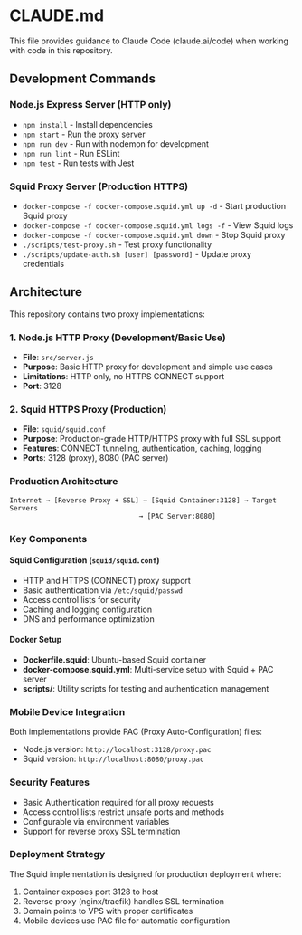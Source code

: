 # CLAUDE.md

This file provides guidance to Claude Code (claude.ai/code) when working with code in this repository.

## Development Commands

### Node.js Express Server (HTTP only)
- `npm install` - Install dependencies
- `npm start` - Run the proxy server
- `npm run dev` - Run with nodemon for development
- `npm run lint` - Run ESLint
- `npm test` - Run tests with Jest

### Squid Proxy Server (Production HTTPS)
- `docker-compose -f docker-compose.squid.yml up -d` - Start production Squid proxy
- `docker-compose -f docker-compose.squid.yml logs -f` - View Squid logs
- `docker-compose -f docker-compose.squid.yml down` - Stop Squid proxy
- `./scripts/test-proxy.sh` - Test proxy functionality
- `./scripts/update-auth.sh [user] [password]` - Update proxy credentials

## Architecture

This repository contains two proxy implementations:

### 1. Node.js HTTP Proxy (Development/Basic Use)
- **File**: `src/server.js`
- **Purpose**: Basic HTTP proxy for development and simple use cases
- **Limitations**: HTTP only, no HTTPS CONNECT support
- **Port**: 3128

### 2. Squid HTTPS Proxy (Production)
- **File**: `squid/squid.conf` 
- **Purpose**: Production-grade HTTP/HTTPS proxy with full SSL support
- **Features**: CONNECT tunneling, authentication, caching, logging
- **Ports**: 3128 (proxy), 8080 (PAC server)

### Production Architecture
```
Internet → [Reverse Proxy + SSL] → [Squid Container:3128] → Target Servers
                                → [PAC Server:8080]
```

### Key Components

#### Squid Configuration (`squid/squid.conf`)
- HTTP and HTTPS (CONNECT) proxy support
- Basic authentication via `/etc/squid/passwd`
- Access control lists for security
- Caching and logging configuration
- DNS and performance optimization

#### Docker Setup
- **Dockerfile.squid**: Ubuntu-based Squid container
- **docker-compose.squid.yml**: Multi-service setup with Squid + PAC server
- **scripts/**: Utility scripts for testing and authentication management

### Mobile Device Integration

Both implementations provide PAC (Proxy Auto-Configuration) files:
- Node.js version: `http://localhost:3128/proxy.pac`
- Squid version: `http://localhost:8080/proxy.pac`

### Security Features

- Basic Authentication required for all proxy requests
- Access control lists restrict unsafe ports and methods
- Configurable via environment variables
- Support for reverse proxy SSL termination

### Deployment Strategy

The Squid implementation is designed for production deployment where:
1. Container exposes port 3128 to host
2. Reverse proxy (nginx/traefik) handles SSL termination
3. Domain points to VPS with proper certificates
4. Mobile devices use PAC file for automatic configuration